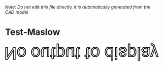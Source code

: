 ###### Note: Do not edit this file directly, it is automatically generated from the CAD model

# Test-Maslow

![](/project.svg)



 

